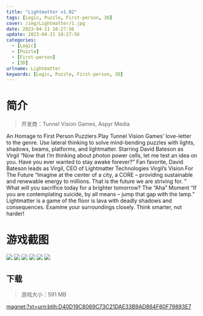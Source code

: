 ```yaml
---
title: "Lightmatter v1.02"
tags: [Logic, Puzzle, First-person, 3D]
cover: /img/Lightmatter/1.jpg
date: 2023-04-11 10:27:56
update: 2023-04-11 10:27:56
categories: 
  - [Logic]
  - [Puzzle]
  - [First-person]
  - [3D]
urlname: Lightmatter
keywords: [Logic, Puzzle, First-person, 3D]
---
```

# 简介

> 开发商：Tunnel Vision Games, Aspyr Media

An Homage to First Person Puzzlers
Play Tunnel Vision Games’ love-letter to the genre. Use lateral thinking to solve mind-bending puzzles with lights, shadows, beams, platforms, and lightmatter.
Starring David Bateson as Virgil
“Now that I’m thinking about photon power cells, let me test an idea on you. Have you ever wanted to stay awake forever?” Fan favorite, David Bateson leads as Virgil, CEO of Lightmatter Technologies
Virgil’s Vision For The Future
“Imagine at the center of a city, a CORE – providing sustainable and renewable energy to millions. That is the future we are striving for. ” What will you sacrifice today for a brighter tomorrow?
The “Aha” Moment
“If you are contemplating suicide, by all means – jump that gap with the lamp.” Lightmatter is a game of the floor is lava with deadly shadows and consequences. Examine your surroundings closely. Think smarter, not harder!

# 游戏截图

![](/img/Lightmatter/2.jpg)
![](/img/Lightmatter/3.jpg)
![](/img/Lightmatter/4.jpg)
![](/img/Lightmatter/5.jpg)
![](/img/Lightmatter/6.jpg)
![](/img/Lightmatter/7.jpg)


## 下载

> 游戏大小：591 MB

[magnet:?xt=urn:btih:D40D19C8069C73C21DAE33B9AD864F60F79893E7](magnet:?xt=urn:btih:D40D19C8069C73C21DAE33B9AD864F60F79893E7)